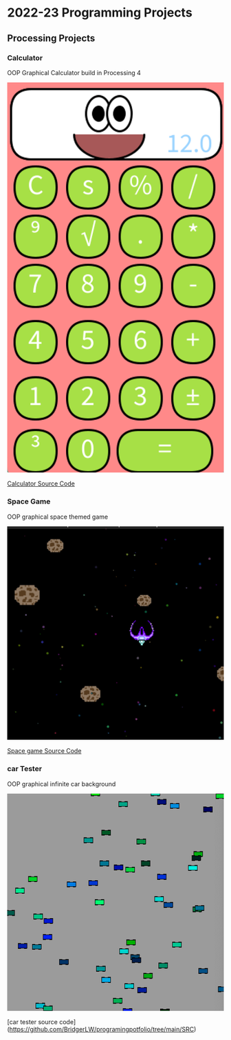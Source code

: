 # 2022-23 Programming Projects

## Processing Projects

### Calculator

OOP Graphical Calculator build in Processing 4

![Running Calculator](https://github.com/BridgerLW/programingpotfolio/blob/main/images/Calc.png)

[Calculator Source Code](https://github.com/BridgerLW/programingpotfolio/tree/main/SRC/calc)

### Space Game

OOP graphical space themed game

![Running Space game](https://raw.githubusercontent.com/BridgerLW/programingpotfolio/f69dd169d201796f9fdfad6c3a0a97e88323a6b6/images/Spacegame.png)

[Space game Source Code](https://github.com/BridgerLW/programingpotfolio/blob/main/SRC/Spacegame)

### car Tester

OOP graphical infinite car background

![running car testser](https://github.com/BridgerLW/programingpotfolio/blob/main/images/cartester.png)

[car tester source code] (https://github.com/BridgerLW/programingpotfolio/tree/main/SRC)
